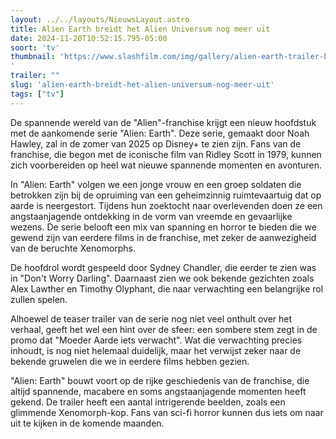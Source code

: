 ```yaml
---
layout: ../../layouts/NieuwsLayout.astro
title: Alien Earth breidt het Alien Universum nog meer uit
date: 2024-11-20T10:52:15.795-05:00
soort: 'tv'
thumbnail: 'https://www.slashfilm.com/img/gallery/alien-earth-trailer-brings-the-classic-sci-fi-horror-series-to-streaming/l-intro-1732114522.jpg
'
trailer: ""
slug: 'alien-earth-breidt-het-alien-universum-nog-meer-uit'
tags: ["tv"]
---
```


De spannende wereld van de "Alien"-franchise krijgt een nieuw hoofdstuk met de
aankomende serie "Alien: Earth". Deze serie, gemaakt door Noah Hawley, zal in de
zomer van 2025 op Disney+ te zien zijn. Fans van de franchise, die begon met de
iconische film van Ridley Scott in 1979, kunnen zich voorbereiden op heel wat
nieuwe spannende momenten en avonturen.

In "Alien: Earth" volgen we een jonge vrouw en een groep soldaten die betrokken
zijn bij de opruiming van een geheimzinnig ruimtevaartuig dat op aarde is
neergestort. Tijdens hun zoektocht naar overlevenden doen ze een angstaanjagende
ontdekking in de vorm van vreemde en gevaarlijke wezens. De serie belooft een
mix van spanning en horror te bieden die we gewend zijn van eerdere films in de
franchise, met zeker de aanwezigheid van de beruchte Xenomorphs.

De hoofdrol wordt gespeeld door Sydney Chandler, die eerder te zien was in
"Don't Worry Darling". Daarnaast zien we ook bekende gezichten zoals Alex
Lawther en Timothy Olyphant, die naar verwachting een belangrijke rol zullen
spelen.

Alhoewel de teaser trailer van de serie nog niet veel onthult over het verhaal,
geeft het wel een hint over de sfeer: een sombere stem zegt in de promo dat
"Moeder Aarde iets verwacht". Wat die verwachting precies inhoudt, is nog niet
helemaal duidelijk, maar het verwijst zeker naar de bekende gruwelen die we in
eerdere films hebben gezien.

"Alien: Earth" bouwt voort op de rijke geschiedenis van de franchise, die altijd
spannende, macabere en soms angstaanjagende momenten heeft gekend. De trailer
heeft een aantal intrigerende beelden, zoals een glimmende Xenomorph-kop. Fans
van sci-fi horror kunnen dus iets om naar uit te kijken in de komende maanden.